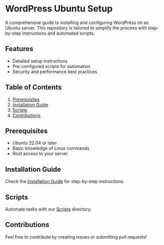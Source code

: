 # WordPress Ubuntu Setup

A comprehensive guide to installing and configuring WordPress on an Ubuntu server. This repository is tailored to simplify the process with step-by-step instructions and automated scripts.

## Features
- Detailed setup instructions
- Pre-configured scripts for automation
- Security and performance best practices

## Table of Contents
1. [Prerequisites](#prerequisites)
2. [Installation Guide](#installation-guide)
3. [Scripts](#scripts)
4. [Contributions](#contributions)

## Prerequisites
- Ubuntu 22.04 or later
- Basic knowledge of Linux commands
- Root access to your server

## Installation Guide
Check the [Installation Guide](installation/ubuntu-install.md) for step-by-step instructions.

## Scripts
Automate tasks with our [Scripts](scripts/) directory.

## Contributions
Feel free to contribute by creating issues or submitting pull requests!
